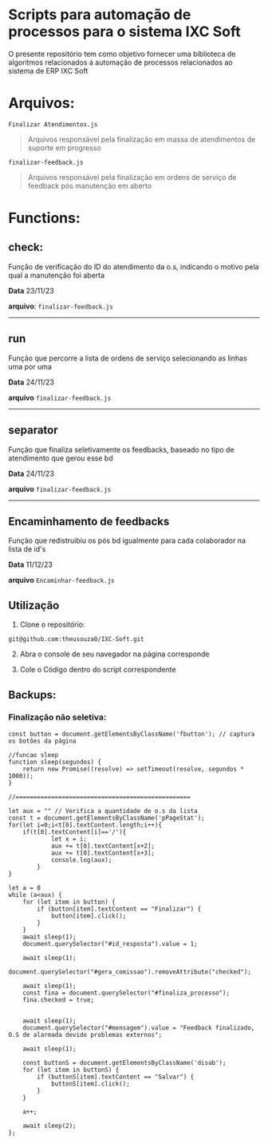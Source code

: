 # Scripts para automação de processos para o sistema IXC Soft

O presente repositório tem como objetivo fornecer uma biblioteca de algoritmos relacionados á automação de processos relacionados ao sistema de ERP IXC Soft

# Arquivos:

```Finalizar Atendimentos.js```
 
> Arquivos responsável pela finalização em massa de atendimentos de suporte em progresso 

```finalizar-feedback.js```

> Arquivos responsável pela finalização em ordens de serviço de feedback pós manutenção em aberto


# Functions:

## **check**:

Função de verificação do ID do atendimento da o.s, indicando o motivo pela qual a manutenção foi aberta

**Data** 23/11/23

**arquivo**: ```finalizar-feedback.js```

--- 

## **run**

Função que percorre a lista de ordens de serviço selecionando as linhas uma por uma

**Data** 24/11/23

**arquivo** ```finalizar-feedback.js```

---

## **separator**

Função que finaliza seletivamente os feedbacks, baseado no tipo de atendimento que gerou esse bd

**Data** 24/11/23

**arquivo** ```finalizar-feedback.js```

---

## **Encaminhamento de feedbacks**

Função que redistruibiu os pós bd igualmente para cada colaborador na lista de id's

**Data** 11/12/23

**arquivo** ```Encaminhar-feedback.js```


## Utilização

1. Clone o repositório:

```git@github.com:theusouza0/IXC-Soft.git```

2. Abra o console de seu navegador na página corresponde

3. Cole o Código dentro do script correspondente

## Backups:

### Finalização não seletiva:

```
const button = document.getElementsByClassName('fbutton'); // captura os botões da página

//funcao sleep
function sleep(segundos) {
    return new Promise((resolve) => setTimeout(resolve, segundos * 1000));
}

//=================================================

let aux = "" // Verifica a quantidade de o.s da lista
const t = document.getElementsByClassName('pPageStat');
for(let i=0;i<t[0].textContent.length;i++){
	if(t[0].textContent[i]=='/'){
        	let x = i;
        	aux += t[0].textContent[x+2];
        	aux += t[0].textContent[x+3];
        	console.log(aux);
    	}
}

let a = 0
while (a<aux) {
    for (let item in button) {
        if (button[item].textContent == "Finalizar") {
            button[item].click();
        }
    }
    await sleep(1);
    document.querySelector("#id_resposta").value = 1;

    await sleep(1);
    document.querySelector("#gera_comissao").removeAttribute("checked");

    await sleep(1);
    const fina = document.querySelector("#finaliza_processo");
    fina.checked = true;


    await sleep(1);
    document.querySelector("#mensagem").value = "Feedback finalizado, O.S de alarmada devido problemas externos";
    
    await sleep(1);

    const buttonS = document.getElementsByClassName('disab');
    for (let item in buttonS) {
        if (buttonS[item].textContent == "Salvar") {
            buttonS[item].click();
        }
    }

    a++;

    await sleep(2); 
};
```
